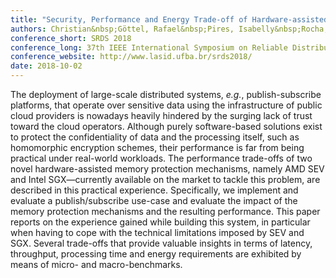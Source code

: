 ```yaml
---
title: "Security, Performance and Energy Trade-off of Hardware-assisted Memory Protection Mechanisms"
authors: Christian&nbsp;Göttel, Rafael&nbsp;Pires, Isabelly&nbsp;Rocha, Sébastien&nbsp;Vaucher, Pascal&nbsp;Felber, Marcelo&nbsp;Pasin, Valerio&nbsp;Schiavoni
conference_short: SRDS 2018
conference_long: 37th IEEE International Symposium on Reliable Distributed Systems, Salvador, Brazil, 2018
conference_website: http://www.lasid.ufba.br/srds2018/
date: 2018-10-02
---
```

The deployment of large-scale distributed systems, *e.g.*, publish-subscribe platforms, that operate over sensitive data using the infrastructure of public cloud providers is nowadays heavily hindered by the surging lack of trust toward the cloud operators.
Although purely software-based solutions exist to protect the confidentiality of data and the processing itself, such as homomorphic encryption schemes, their performance is far from being practical under real-world workloads.
The performance trade-offs of two novel hardware-assisted memory protection mechanisms, namely AMD SEV and Intel SGX&mdash;currently available on the market to tackle this problem, are described in this practical experience.
Specifically, we implement and evaluate a publish/subscribe use-case and evaluate the impact of the memory protection mechanisms and the resulting performance. 
This paper reports on the experience gained while building this system, in particular when having to cope with the technical limitations imposed by SEV and SGX.
Several trade-offs that provide valuable insights in terms of latency, throughput, processing time and energy requirements are exhibited by means of micro- and macro-benchmarks.
